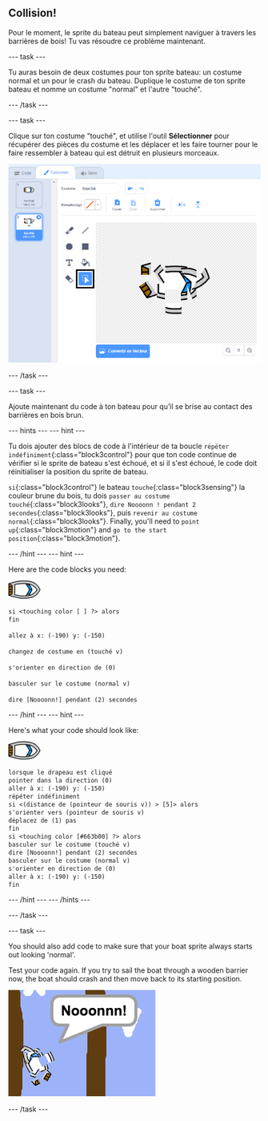 ## Collision!

Pour le moment, le sprite du bateau peut simplement naviguer à travers les barrières de bois! Tu vas résoudre ce problème maintenant.

\--- task \---

Tu auras besoin de deux costumes pour ton sprite bateau: un costume normal et un pour le crash du bateau. Duplique le costume de ton sprite bateau et nomme un costume "normal" et l'autre "touché".

\--- /task \---

\--- task \---

Clique sur ton costume "touché", et utilise l'outil **Sélectionner** pour récupérer des pièces du costume et les déplacer et les faire tourner pour le faire ressembler à bateau qui est détruit en plusieurs morceaux.

![capture d'écran](images/boat-hit-costume-annotated.png)

\--- /task \---

\--- task \---

Ajoute maintenant du code à ton bateau pour qu’il se brise au contact des barrières en bois brun.

\--- hints \--- \--- hint \---

Tu dois ajouter des blocs de code à l'intérieur de ta boucle `répéter indéfiniment`{:class="block3control"} pour que ton code continue de vérifier si le sprite de bateau s'est échoué, et si il s'est échoué, le code doit réinitialiser la position du sprite de bateau.

`si`{:class="block3control"} le bateau `touche`{:class="block3sensing"} la couleur brune du bois, tu dois `passer au costume touché`{:class="block3looks"}, `dire Noooonn ! pendant 2 secondes`{:class="block3looks"}, puis `revenir au costume normal`{:class="block3looks"}. Finally, you'll need to `point up`{:class="block3motion"} and `go to the start position`{:class="block3motion"}.

\--- /hint \--- \--- hint \---

Here are the code blocks you need:

![boat-sprite](images/boat_resize.png)

```blocks3
si <touching color [ ] ?> alors
fin

allez à x: (-190) y: (-150)

changez de costume en (touché v)

s'orienter en direction de (0)

basculer sur le costume (normal v)

dire [Noooonn!] pendant (2) secondes
```

\--- /hint \--- \--- hint \---

Here's what your code should look like:

![boat-sprite](images/boat_resize.png)

```blocks3
lorsque le drapeau est cliqué
pointer dans la direction (0)
aller à x: (-190) y: (-150)
répéter indéfiniment
si <(distance de (pointeur de souris v)) > [5]> alors
s'orienter vers (pointeur de souris v)
déplacez de (1) pas
fin
si <touching color [#663b00] ?> alors
basculer sur le costume (touché v)
dire [Noooonn!] pendant (2) secondes
basculer sur le costume (normal v)
s'orienter en direction de (0)
aller à x: (-190) y: (-150)
fin
```

\--- /hint \--- \--- /hints \---

\--- /task \---

\--- task \---

You should also add code to make sure that your boat sprite always starts out looking 'normal'.

Test your code again. If you try to sail the boat through a wooden barrier now, the boat should crash and then move back to its starting position.

![screenshot](images/boat-crash.png)

\--- /task \---